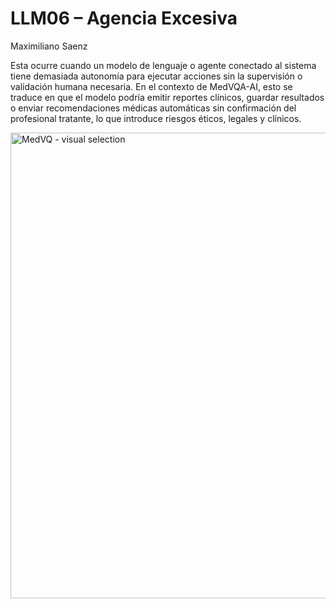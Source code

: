 # LLM06 – Agencia Excesiva 
Maximiliano Saenz

Esta ocurre cuando un modelo de lenguaje o agente conectado al sistema tiene demasiada autonomía para ejecutar acciones sin la supervisión o validación humana necesaria.
En el contexto de MedVQA-AI, esto se traduce en que el modelo podría emitir reportes clínicos, guardar resultados o enviar recomendaciones médicas automáticas sin confirmación del profesional tratante, lo que introduce riesgos éticos, legales y clínicos.

<img width="721" height="745" alt="MedVQ - visual selection" src="https://github.com/user-attachments/assets/be6f8555-c7a4-4a66-afeb-7ec5fa245960" />
